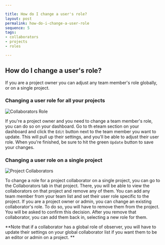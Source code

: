 ```yaml
---

title: How do I change a user's role?
layout: post
permalink: how-do-i-change-a-user-role
sequence: 5
tags:
- collaborators
- projects
- roles

---
```


## How do I change a user's role? 
If you are a project owner you can adjust any team member's role globally, or on a single project.

### Changing a user role for all your projects 

![Collaborators Role](https://s3.amazonaws.com/beegit-images/helpImages/collaborators-notifications.png) 

If you're a project owner and you need to change a team member's role, you can do so on your dashboard. Go to th eteam section on your dashboard and click the `Edit` button next to the team member you want to update. This will pull up their settings, and you'll be able to adjust their user role. When you're finished, be sure to hit the green `Update` button to save your changes. 

### Changing a user role on a single project 

![Project Collaborators](https://s3.amazonaws.com/beegit-images/helpImages/project-collaborators-email.png) 

To change a role for a project collaborator on a single project, you can go to the Collaborators tab in that project. There, you will be able to view the collaborators on that project and remove any of them. You can add any team member from your team list and set their user role specific to the project. If you are a project owner or admin, you can change an existing collaborator's role. To do so, you will have to remove them from the project. You will be asked to confirm this decision. After you remove that collaborator, you can add them back in, selecting a new role for them. 

**Note that if a collaborator has a global role of observer, you will have to update their settings on your global collaborator list if you want them to be an editor or admin on a project. **

